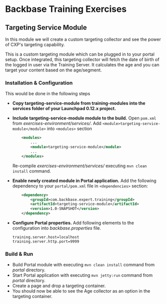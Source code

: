 # Backbase Training Exercises

## Targeting Service Module

In this module we will create a custom targeting collector and see the power of CXP's targeting capability.

This is a custom targeting module which can be plugged in to your portal setup.
Once integrated, this targeting collector will fetch the date of birth of the logged in user via the Training Server.
It calculates the age and you can target your content based on the age/segment.

### Installation & Configuration

This would be done in the following steps 

- **Copy targeting-service-module from training-modules into the services folder of your Launchpad 0.12.x project.**

- **Include targeting-service-module module to the build.** Open `pom.xml` from *exercises-environment/services/*. Add `<module>targeting-service-module</module>` into  `<modules>` section
	```xml
	    <modules>
	        ...	    
	        <module>targeting-service-module</module>
	        ...
	    </modules>
	```	
	Re-compile *exercises-environment/services/* executing `mvn clean install` command.
	
- **Enable newly created module in Portal application.** Add the following dependency to your `portal/pom.xml` file in `<dependencies>` section:

	```xml
	    <dependency>
	        <groupId>com.backbase.expert.training</groupId>
	        <artifactId>targeting-service-module</artifactId>
	        <version>1.0-SNAPSHOT</version>
	    </dependency>
	```
 
- **Configure Portal properties.** Add following elements to the configuration into *backbase.properties* file.
    ```
    training.server.host=localhost
    training.server.http.port=9999
    ```
### Build & Run

- Build Portal module with executing `mvn clean install` command from *portal* directory.
- Start Portal application with executing `mvn jetty:run` command from *portal* directory.
- Create a page and drop a targeting container.
- You should now be able to see the Age collector as an option in the targeting container.